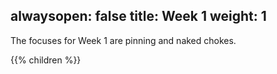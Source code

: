 alwaysopen: false
title: Week 1
weight: 1
---

The focuses for Week 1 are pinning and naked chokes.

{{% children %}}